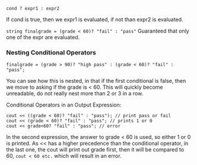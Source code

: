 `cond ? expr1 : expr2`

If cond is true, then we expr1 is evaluated, if not than expr2 is evaluated. 

`string finalgrade = (grade < 60)? "fail" : "pass"`
Guaranteed that only one of the expr are evaluated. 

### Nesting Conditional Operators
```
finalgrade = (grade > 90)? "high pass" : (grade < 60)? "fail" : "pass";
```
You can see how this is nested, in that if the first conditional is false, then we move to asking if the grade is < 60. 
This will quickly become unreadable, do not really nest more than 2 or 3 in a row. 

Conditional Operators in an Output Expression: 
```
cout << ((grade < 60)? "fail" : "pass"); // print pass or fail
cout << (grade < 60)? "fail" : "pass"; // prints 1 or 0
cout << grade<60? "fail" : "pass"; // error 
```
In the second expression, the answer to grade < 60 is used, so either 1 or 0 is printed. 
As << has a higher precedence than the conditional operator, in the last one, the cout will print out grade first, then it will be compared to 60, `cout < 60 etc.` which will result in an error.
